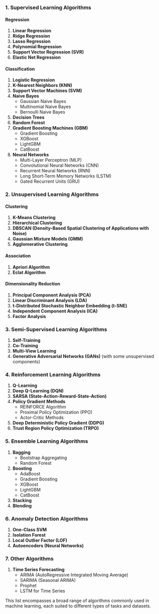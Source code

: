 ### 1. Supervised Learning Algorithms

#### Regression
1. **Linear Regression**
2. **Ridge Regression**
3. **Lasso Regression**
4. **Polynomial Regression**
5. **Support Vector Regression (SVR)**
6. **Elastic Net Regression**

#### Classification
1. **Logistic Regression**
2. **K-Nearest Neighbors (KNN)**
3. **Support Vector Machines (SVM)**
4. **Naive Bayes**
   - Gaussian Naive Bayes
   - Multinomial Naive Bayes
   - Bernoulli Naive Bayes
5. **Decision Trees**
6. **Random Forest**
7. **Gradient Boosting Machines (GBM)**
   - Gradient Boosting
   - XGBoost
   - LightGBM
   - CatBoost
8. **Neural Networks**
   - Multi-Layer Perceptron (MLP)
   - Convolutional Neural Networks (CNN)
   - Recurrent Neural Networks (RNN)
   - Long Short-Term Memory Networks (LSTM)
   - Gated Recurrent Units (GRU)

### 2. Unsupervised Learning Algorithms

#### Clustering
1. **K-Means Clustering**
2. **Hierarchical Clustering**
3. **DBSCAN (Density-Based Spatial Clustering of Applications with Noise)**
4. **Gaussian Mixture Models (GMM)**
5. **Agglomerative Clustering**

#### Association
1. **Apriori Algorithm**
2. **Eclat Algorithm**

#### Dimensionality Reduction
1. **Principal Component Analysis (PCA)**
2. **Linear Discriminant Analysis (LDA)**
3. **t-Distributed Stochastic Neighbor Embedding (t-SNE)**
4. **Independent Component Analysis (ICA)**
5. **Factor Analysis**

### 3. Semi-Supervised Learning Algorithms
1. **Self-Training**
2. **Co-Training**
3. **Multi-View Learning**
4. **Generative Adversarial Networks (GANs)** (with some unsupervised components)

### 4. Reinforcement Learning Algorithms
1. **Q-Learning**
2. **Deep Q-Learning (DQN)**
3. **SARSA (State-Action-Reward-State-Action)**
4. **Policy Gradient Methods**
   - REINFORCE Algorithm
   - Proximal Policy Optimization (PPO)
   - Actor-Critic Methods
5. **Deep Deterministic Policy Gradient (DDPG)**
6. **Trust Region Policy Optimization (TRPO)**

### 5. Ensemble Learning Algorithms
1. **Bagging**
   - Bootstrap Aggregating
   - Random Forest
2. **Boosting**
   - AdaBoost
   - Gradient Boosting
   - XGBoost
   - LightGBM
   - CatBoost
3. **Stacking**
4. **Blending**

### 6. Anomaly Detection Algorithms
1. **One-Class SVM**
2. **Isolation Forest**
3. **Local Outlier Factor (LOF)**
4. **Autoencoders (Neural Networks)**

### 7. Other Algorithms
1. **Time Series Forecasting**
   - ARIMA (AutoRegressive Integrated Moving Average)
   - SARIMA (Seasonal ARIMA)
   - Prophet
   - LSTM for Time Series

This list encompasses a broad range of algorithms commonly used in machine learning, each suited to different types of tasks and datasets.